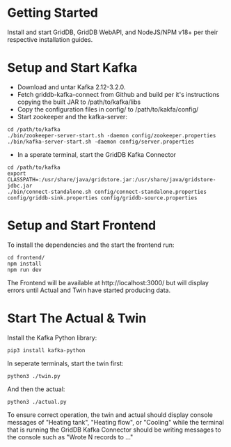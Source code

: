 
# Getting Started

Install and start GridDB, GridDB WebAPI, and NodeJS/NPM v18+ per their respective installation guides.

# Setup and Start Kafka

- Download and untar Kafka 2.12-3.2.0.
- Fetch griddb-kafka-connect from Github and build per it's instructions copying the built JAR to /path/to/kafka/libs
- Copy the configuration files in config/ to /path/to/kakfa/config/
- Start zookeeper and the kafka-server:

```
cd /path/to/kafka
./bin/zookeeper-server-start.sh -daemon config/zookeeper.properties
./bin/kafka-server-start.sh -daemon config/server.properties
```  

- In a sperate terminal, start the GridDB Kafka Connector
```
cd /path/to/kafka
export CLASSPATH=:/usr/share/java/gridstore.jar:/usr/share/java/gridstore-jdbc.jar
./bin/connect-standalone.sh config/connect-standalone.properties config/griddb-sink.properties config/griddb-source.properties
```

# Setup and Start Frontend

To install the dependencies and the start the frontend run:

```
cd frontend/
npm install
npm run dev
```

The Frontend will be available at http://localhost:3000/ but will display errors until Actual and Twin have started producing data.

# Start The Actual & Twin

Install the Kafka Python library:

```
pip3 install kafka-python
```

In seperate terminals, start the twin first:

```
python3 ./twin.py
```

And then the actual:

```
python3 ./actual.py
```

To ensure correct operation, the twin and actual should display console messages of "Heating tank", "Heating flow", or "Cooling" while the terminal that is running the GridDB Kafka Connector should be writing messages to the console such as "Wrote N records to ..."
